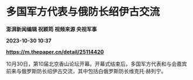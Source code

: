 # 多国军方代表与俄防长绍伊古交流
**澎湃新闻编辑 祝颖筠 视频来源 央视军事**

**2023-10-30 10:37**

**https://m.thepaper.cn/detail/25114420**

10月30日，第10届北京香山论坛开幕。开幕式结束后，多国军方代表和与会嘉宾前来与俄罗斯防长绍伊古交流，其中包括白俄罗斯防长维克托·赫列宁。